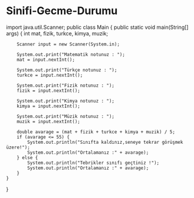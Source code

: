 # Sinifi-Gecme-Durumu
import java.util.Scanner;
public class Main {
    public static void main(String[] args) {
        int mat, fizik, turkce, kimya, muzik;

        Scanner input = new Scanner(System.in);

        System.out.print("Matematik notunuz : ");
        mat = input.nextInt();

        System.out.print("Türkçe notunuz : ");
        turkce = input.nextInt();

        System.out.print("Fizik notunuz : ");
        fizik = input.nextInt();

        System.out.print("Kimya notunuz : ");
        kimya = input.nextInt();

        System.out.print("Müzik notunuz : ");
        muzik = input.nextInt();

        double avarage = (mat + fizik + turkce + kimya + muzik) / 5;
        if (avarage <= 55) {
            System.out.println("Sınıfta kaldınız,seneye tekrar görüşmek üzere!");
            System.out.println("Ortalamanız :" + avarage);
        } else {
            System.out.println("Tebrikler sınıfı geçtiniz !");
            System.out.println("Ortalamanız :" + avarage);
        }
    }
}
